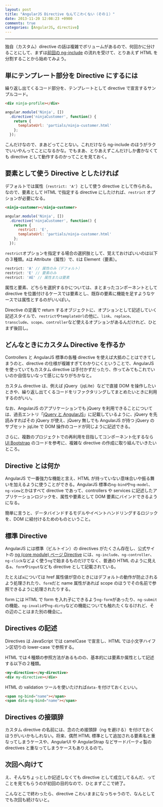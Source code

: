 ```yaml
---
layout: post
title: "AngularJS Directive なんてこわくない（その１）"
date: 2013-11-20 12:08:23 +0900
comments: true
categories: [AngularJS, directive]
---
```

---

独自（カスタム）directive の話は複雑でボリュームがあるので、何回かに分けることにして、まずは[前回の ng-include](http://angularjsninja.com/blog/2013/11/19/angularjs-nginclude/) の流れを受けて、とりあえず HTML を分割することから始めてみよう。

## 単にテンプレート部分を Directive にするには

繰り返し出てくるコード部分を、テンプレートとして directive で宣言するサンプルコード。

``` html
<div ninja-profile></div>
```
``` javascript
angular.module('Ninja', [])
  .directive('ninjaCustomer', function() {
    return {
      templateUrl: 'partials/ninja-customer.html'
    };
  });
```
こんだけなので、まあどってことない。これだけなら ng-include のほうがラクでいいやんってことになるかな。でもまあ、とりあえずこんだけしか書かなくても directive として動作するのかってことを見ておく。

<!-- more -->

## 要素として使う Directive としたければ

デフォルトでは属性（`restrict: 'A'`）として使う directive として作られる。なので、要素として HTML で指定する directive にしたければ、`restrict` オプションが必要になる。

``` html
<ninja-customer></ninja-customer>
```
``` javascript
angular.module('Ninja', [])
  .directive('ninjaCustomer', function() {
    return {
      restrict: 'E',
      templateUrl: 'partials/ninja-customer.html'
    };
  });
```
`restrict`オプションを指定する場合の選択肢として、覚えておけばいいのは以下の３種類。`A`は Attribute（属性）で、`E`は Element（要素）。

``` javascript
restrict: 'A' // 属性のみ（デフォルト）
restrict: 'E' // 要素のみ
restrict: 'AE' // 属性または要素
```

属性と要素、どちらを選択するかについては、まとまったコンポーネントとして directive を位置付けるケースでは要素とし、既存の要素に機能を足すようなケースでは属性とするのがいいぽい。

Directive の定義で return するオブジェクトに、オプションとして記述していく記述スタイルで、`restrict`や`templateUrl`の他に、`link`、`replace`、`transclude`、`scope`、`controller`など使えるオプションがあるんだけれど、ひとまず後回し。

## どんなときにカスタム Directive を作るか

Controllers と AngularJS 標準の各種 directive を使えば大抵のことはできてしまうのと、directive の仕様が複雑すぎてわかりにくということで、AngularJS を使っていてもカスタム directive は手付かずだったり、作ってみてもこれでいいのか自信ないなって感じになりがちかなと。

カスタム directive は、例えば jQuery（jqLite）などで直接 DOM を操作したいときや、繰り返し出てくるコードをリファクタリングしてまとめたいときに利用するのがいい。

なお、AngularJS のアプリケーションでも jQuery を利用できることについては、過去エントリ「[jQuery と AngularJS](http://angularjsninja.com/blog/2013/10/05/jquery-to-angularjs/)」に記載しているように、jQuery を先読みすればその jQuery が使え、jQuery 無しでも AngularJS が持つ jQuery のサブセット jqLite で DOM 操作のコードが同じように記述できる。

さらに、複数のプロジェクトでの再利用を目指してコンポーネント化するなら [UI Bootstrap](http://angular-ui.github.io/bootstrap/) のコードを参考に、複雑な directive の作成に取り組んでいきたいところ。

## Directive とは何か

AngularJS で一番強力な機能と言え、HTML が持っていない意味合いや振る舞いを加えるように使うことができる。AngularJS 標準の`ng-bind`や`ng-model`、`ng-view`とかはすべて directive であって、controllers や services に記述したアプリケーションロジックを、属性や要素として DOM 要素にバインドできるようになる。

簡単に言うと、データバインドするモデルやイベントハンドリングするロジックを、DOM に紐付けるためのものということ。

## 標準 Directive

AngularJS には標準（ビルトイン）の directives がたくさん存在し、公式サイトの [ng (core module) ページ Directive](http://docs.angularjs.org/api/ng#directive) には、`ng-include`、`ng-controller`、`ng-click`などよく使う`ng`で始まるものだけでなく、普通の HTML のように見える`a`、`form`や`input`なども directive として記載されている。

たとえば`a`については href 属性値が空のときにはデフォルトの動作が防止されるよう処理されたり、`form`だと name 属性があれば scope のほうでその名前で参照できるように処理されたりする。

form には HTML で form を入れ子にできるよう`ng-form`があったり、`ng-submit`の機能、`ng-invalid`や`ng-dirty`などの機能についても触れたくなるけれど、その辺のことはまた別の機会に。

## Directives の記述

Directives は JavaScript では camelCase で宣言し、HTML では小文字ハイフン区切りの lower-case で参照する。

HTML では４種類の参照方法があるものの、基本的には要素か属性として記述する以下の２種類。

``` html
<my-directive></my-directive>
<div my-directive></div>
```

HTML の validation ツールを使いたければ`data-`を付けておくといい。

``` html
<span ng-bind="name"></span>
<span data-ng-bind="name"></span>
```

## Directives の接頭辞

カスタム directive の名前には、念のため接頭辞（ng を避ける）を付けておくほうがいいかもしれない。将来、偶然 HTML 標準として追加される要素名と重なってしまうケースや、AngularUI や AngularStrap などサードパーティ製の directives と重なってしまうケースもありえるので。

## 次回へ向けて

え、そんなちょっとしか記述しなくても directive として成立してるんだ、ってことを見てもらうのが初回の目的なので、ひとまずここで終了。

こんなとこで終わったら、directive こわいままになっちゃうので、なんとしてでも次回も続けないと。
